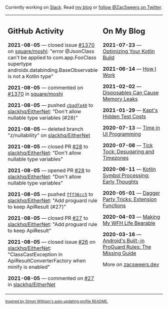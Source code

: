 Currently working on [Slack](https://slack.com/). Read [my blog](https://zacsweers.dev/) or [follow @ZacSweers on Twitter](https://twitter.com/ZacSweers).

<table><tr><td valign="top" width="60%">

## GitHub Activity
<!-- githubActivity starts -->
**2021-08-05** — closed issue [#1370](https://api.github.com/repos/square/moshi/issues/1370) on [square/moshi](https://api.github.com/repos/square/moshi): "error @JsonClass can't be applied to com.app.FooClass supertype androidx.databinding.BaseObservable is not a Kotlin type"

**2021-08-05** — commented on [#1370](https://github.com/square/moshi/issues/1370#issuecomment-893730773) in [square/moshi](https://api.github.com/repos/square/moshi)

**2021-08-05** — pushed [`cbadfa40`](https://github.com/slackhq/EitherNet/commit/cbadfa40209b2591950e03757c2760fc17b6f410) to [slackhq/EitherNet](https://api.github.com/repos/slackhq/EitherNet): "Don't allow nullable type variables (#28)"

**2021-08-05** — deleted branch "z/nullability" on [slackhq/EitherNet](https://api.github.com/repos/slackhq/EitherNet)

**2021-08-05** — closed PR [#28](https://api.github.com/repos/slackhq/EitherNet/pulls/28) to [slackhq/EitherNet](https://api.github.com/repos/slackhq/EitherNet): "Don't allow nullable type variables"

**2021-08-05** — opened PR [#28](https://api.github.com/repos/slackhq/EitherNet/pulls/28) to [slackhq/EitherNet](https://api.github.com/repos/slackhq/EitherNet): "Don't allow nullable type variables"

**2021-08-05** — pushed [`fff36cc5`](https://github.com/slackhq/EitherNet/commit/fff36cc555b54b2d33dddb5b21c43f3fe05b66fa) to [slackhq/EitherNet](https://api.github.com/repos/slackhq/EitherNet): "Add proguard rule to keep ApiResult (#27)"

**2021-08-05** — closed PR [#27](https://api.github.com/repos/slackhq/EitherNet/pulls/27) to [slackhq/EitherNet](https://api.github.com/repos/slackhq/EitherNet): "Add proguard rule to keep ApiResult"

**2021-08-05** — closed issue [#26](https://api.github.com/repos/slackhq/EitherNet/issues/26) on [slackhq/EitherNet](https://api.github.com/repos/slackhq/EitherNet): "ClassCastException in ApiResultConverterFactory when minify is enabled"

**2021-08-05** — commented on [#27](https://github.com/slackhq/EitherNet/pull/27#issuecomment-893666690) in [slackhq/EitherNet](https://api.github.com/repos/slackhq/EitherNet)
<!-- githubActivity ends -->
</td><td valign="top" width="40%">

## On My Blog
<!-- blog starts -->
**2021-07-23** — [Optimizing Your Kotlin Build](https://www.zacsweers.dev/optimizing-your-kotlin-build/)

**2021-06-14** — [How I Work](https://www.zacsweers.dev/how-i-work/)

**2021-02-02** — [Disposables Can Cause Memory Leaks](https://www.zacsweers.dev/disposables-can-cause-memory-leaks/)

**2021-01-29** — [Kapt's Hidden Test Costs](https://www.zacsweers.dev/kapts-hidden-test-costs/)

**2020-07-13** — [Time in UI Programming](https://www.zacsweers.dev/time-in-ui/)

**2020-07-08** — [Tick Tock: Desugaring and Timezones](https://www.zacsweers.dev/ticktock-desugaring-timezones/)

**2020-06-11** — [Kotlin Symbol Processing: Early Thoughts](https://www.zacsweers.dev/kotlin-symbol-processor-early-thoughts/)

**2020-05-01** — [Dagger Party Tricks: Extension Functions](https://www.zacsweers.dev/dagger-party-tricks-extension-functions/)

**2020-04-03** — [Making My WFH Life Bearable](https://www.zacsweers.dev/making-wfh-life-bearable/)

**2020-03-16** — [Android's Built-in ProGuard Rules: The Missing Guide](https://www.zacsweers.dev/android-proguard-rules/)
<!-- blog ends -->
More on [zacsweers.dev](https://zacsweers.dev/)
</td></tr></table>

<sub><a href="https://simonwillison.net/2020/Jul/10/self-updating-profile-readme/">Inspired by Simon Willison's auto-updating profile README.</a></sub>